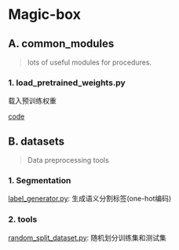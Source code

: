 # Magic-box

## A. common_modules
> lots of useful modules for procedures.

### 1. load_pretrained_weights.py
载入预训练权重

[code](./common_modules/load_pretrained_weights.py)

## B. datasets
> Data preprocessing tools

### 1. Segmentation

[label_generator.py](./datasets/Segmentation/label_generator.py): 生成语义分割标签(one-hot编码)

### 2. tools

[random_split_dataset.py](./datasets/tools/random_split_dataset.py): 随机划分训练集和测试集
